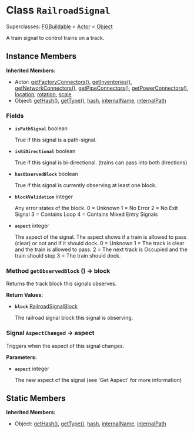 # Class <code>RailroadSignal</code>

Superclasses: <a href="FGBuildable.md">FGBuildable</a> < <a href="Actor.md">Actor</a> < <a href="Object.md">Object</a>

A train signal to control trains on a track.
## Instance Members
<b>Inherited Members:</b>
- Actor: <a href="Actor.md#getFactoryConnectors">getFactoryConnectors()</a>, <a href="Actor.md#getInventories">getInventories()</a>, <a href="Actor.md#getNetworkConnectors">getNetworkConnectors()</a>, <a href="Actor.md#getPipeConnectors">getPipeConnectors()</a>, <a href="Actor.md#getPowerConnectors">getPowerConnectors()</a>, <a href="Actor.md#location">location</a>, <a href="Actor.md#rotation">rotation</a>, <a href="Actor.md#scale">scale</a>
- Object: <a href="Object.md#getHash">getHash()</a>, <a href="Object.md#getType">getType()</a>, <a href="Object.md#hash">hash</a>, <a href="Object.md#internalName">internalName</a>, <a href="Object.md#internalPath">internalPath</a>
### Fields
- <code><b>isPathSignal</b></code> boolean

  True if this signal is a path-signal.
- <code><b>isBiDirectional</b></code> boolean

  True if this signal is bi-directional. (trains can pass into both directions)
- <code><b>hasObservedBlock</b></code> boolean

  True if this signal is currently observing at least one block.
- <code><b>blockValidation</b></code> integer

  Any error states of the block.
0 = Unknown
1 = No Error
2 = No Exit Signal
3 = Contains Loop
4 = Contains Mixed Entry Signals
- <code><b>aspect</b></code> integer

  The aspect of the signal. The aspect shows if a train is allowed to pass (clear) or not and if it should dock.
0 = Unknown
1 = The track is clear and the train is allowed to pass.
2 = The next track is Occupied and the train should stop
3 = The train should dock.
### Method <code>getObservedBlock</code> () → block
Returns the track block this signals observes.

<b>Return Values:</b>

- <code><b>block</b></code> <a href="../structs/RailroadSignalBlock.md">RailroadSignalBlock</a>

  The railroad signal block this signal is observing.
### Signal <code>AspectChanged</code> → aspect
Triggers when the aspect of this signal changes.

<b>Parameters:</b>

- <code><b>aspect</b></code> integer

  The new aspect of the signal (see 'Get Aspect' for more information)
## Static Members
<b>Inherited Members:</b>
- Object: <a href="Object.md#getHash">getHash()</a>, <a href="Object.md#getType">getType()</a>, <a href="Object.md#hash">hash</a>, <a href="Object.md#internalName">internalName</a>, <a href="Object.md#internalPath">internalPath</a>